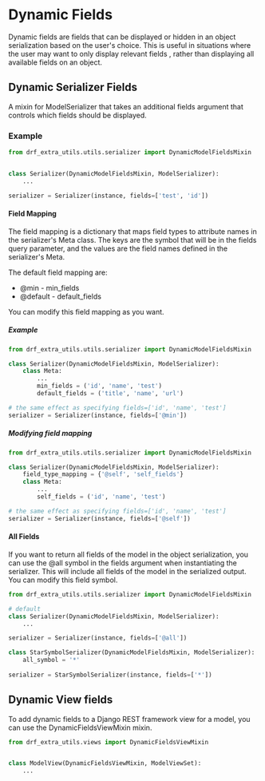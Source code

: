 # Dynamic Fields

Dynamic fields are fields that can be displayed or hidden in an object serialization based on the user's choice. This 
is useful in situations where the user may want to only display relevant fields , rather than displaying all available
fields on an object.

## Dynamic Serializer Fields

A mixin for ModelSerializer that takes an additional fields argument that controls which fields should be displayed.

### Example 


```python
from drf_extra_utils.utils.serializer import DynamicModelFieldsMixin


class Serializer(DynamicModelFieldsMixin, ModelSerializer):
    ...

serializer = Serializer(instance, fields=['test', 'id'])
```

#### Field Mapping

The field mapping is a dictionary that maps field types to attribute names in the serializer's Meta class. The keys are 
the symbol that will be in the fields query parameter, and the values are the field names defined in the serializer's 
Meta.

The default field mapping are:

* @min - min_fields
* @default - default_fields

You can modify this field mapping as you want.

##### Example

```python
from drf_extra_utils.utils.serializer import DynamicModelFieldsMixin

class Serializer(DynamicModelFieldsMixin, ModelSerializer):
    class Meta:
        ...
        min_fields = ('id', 'name', 'test')
        default_fields = ('title', 'name', 'url')

# the same effect as specifying fields=['id', 'name', 'test']  
serializer = Serializer(instance, fields=['@min'])
```

##### Modifying field mapping

```python
from drf_extra_utils.utils.serializer import DynamicModelFieldsMixin

class Serializer(DynamicModelFieldsMixin, ModelSerializer):
    field_type_mapping = {'@self', 'self_fields'}
    class Meta:
        ...
        self_fields = ('id', 'name', 'test')

# the same effect as specifying fields=['id', 'name', 'test']  
serializer = Serializer(instance, fields=['@self'])
```

#### All Fields

If you want to return all fields of the model in the object serialization, you can use the @all symbol in the fields 
argument when instantiating the serializer. This will include all fields of the model in the serialized output. You can
modify this field symbol.

```python
from drf_extra_utils.utils.serializer import DynamicModelFieldsMixin

# default 
class Serializer(DynamicModelFieldsMixin, ModelSerializer):
    ...

serializer = Serializer(instance, fields=['@all'])

class StarSymbolSerializer(DynamicModelFieldsMixin, ModelSerializer):
    all_symbol = '*'
    
serializer = StarSymbolSerializer(instance, fields=['*'])
```

## Dynamic View fields

To add dynamic fields to a Django REST framework view for a model, you can use the DynamicFieldsViewMixin mixin.

```python
from drf_extra_utils.views import DynamicFieldsViewMixin


class ModelView(DynamicFieldsViewMixin, ModelViewSet):
    ...
```